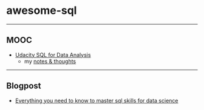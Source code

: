 # awesome-sql
---

## MOOC
- [Udacity SQL for Data Analysis](https://www.udacity.com/course/sql-for-data-analysis--ud198)
  - my [notes & thoughts]()
---
## Blogpost
- [Everything you need to know to master sql skills for data science](https://towardsdatascience.com/everything-that-needs-to-master-sql-skills-for-data-science-dca851995b8d) 
